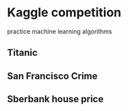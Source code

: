 # Kaggle competition

practice machine learning algorithms

## Titanic

## San Francisco Crime

## Sberbank house price
